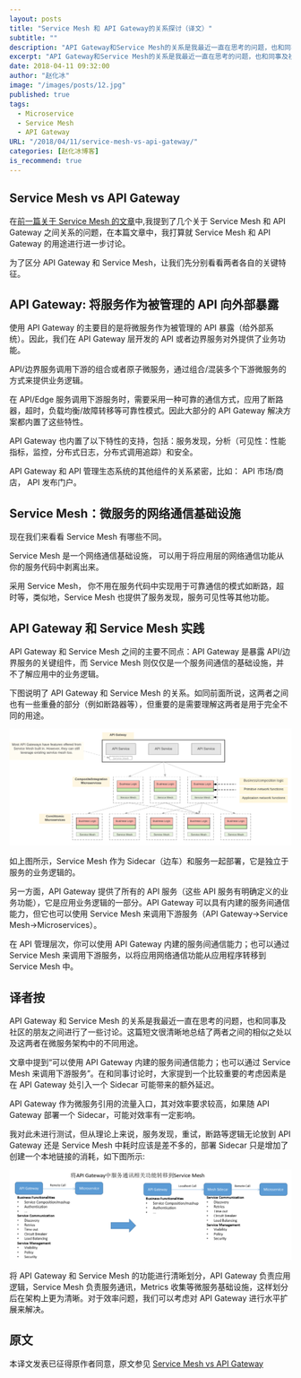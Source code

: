 ```yaml
---
layout: posts
title: "Service Mesh 和 API Gateway的关系探讨（译文）"
subtitle: ""
description: "API Gateway和Service Mesh的关系是我最近一直在思考的问题，也和同事及社区的朋友之间进行了一些讨论。这篇短文很清晰地总结了两者之间的相似之处以及这两者在微服务架构中的不同用途。"
excerpt: "API Gateway和Service Mesh的关系是我最近一直在思考的问题，也和同事及社区的朋友之间进行了一些讨论。这篇短文很清晰地总结了两者之间的相似之处以及这两者在微服务架构中的不同用途。"
date: 2018-04-11 09:32:00
author: "赵化冰"
image: "/images/posts/12.jpg"
published: true
tags:
  - Microservice
  - Service Mesh
  - API Gateway
URL: "/2018/04/11/service-mesh-vs-api-gateway/"
categories: [赵化冰博客]
is_recommend: true
---
```


## Service Mesh vs API Gateway

在[前一篇关于 Service Mesh 的文章](https://medium.com/microservices-in-practice/service-mesh-for-microservices-2953109a3c9a)中,我提到了几个关于 Service Mesh 和 API Gateway 之间关系的问题，在本篇文章中，我打算就 Service Mesh 和 API Gateway 的用途进行进一步讨论。

为了区分 API Gateway 和 Service Mesh，让我们先分别看看两者各自的关键特征。

## API Gateway: 将服务作为被管理的 API 向外部暴露

使用 API Gateway 的主要目的是将微服务作为被管理的 API 暴露（给外部系统）。因此，我们在 API Gateway 层开发的 API 或者边界服务对外提供了业务功能。

API/边界服务调用下游的组合或者原子微服务，通过组合/混装多个下游微服务的方式来提供业务逻辑。

在 API/Edge 服务调用下游服务时，需要采用一种可靠的通信方式，应用了断路器，超时，负载均衡/故障转移等可靠性模式。因此大部分的 API Gateway 解决方案都内置了这些特性。

API Gateway 也内置了以下特性的支持，包括：服务发现，分析（可见性：性能指标，监控，分布式日志，分布式调用追踪）和安全。

API Gateway 和 API 管理生态系统的其他组件的关系紧密，比如： API 市场/商店， API 发布门户。

## Service Mesh：微服务的网络通信基础设施

现在我们来看看 Service Mesh 有哪些不同。

Service Mesh 是一个网络通信基础设施， 可以用于将应用层的网络通信功能从你的服务代码中剥离出来。

采用 Service Mesh， 你不用在服务代码中实现用于可靠通信的模式如断路，超时等，类似地，Service Mesh 也提供了服务发现，服务可见性等其他功能。

## API Gateway 和 Service Mesh 实践

API Gateway 和 Service Mesh 之间的主要不同点：API Gateway 是暴露 API/边界服务的关键组件，而 Service Mesh 则仅仅是一个服务间通信的基础设施，并不了解应用中的业务逻辑。

下图说明了 API Gateway 和 Service Mesh 的关系。如同前面所说，这两者之间也有一些重叠的部分（例如断路器等），但重要的是需要理解这两者是用于完全不同的用途。

![API Gateway 和 Service Mesh 实践](./service-mesh-vs-api-gateway.png "图 1： API Gateway 和 Service Mesh 实践")

如上图所示，Service Mesh 作为 Sidecar（边车）和服务一起部署，它是独立于服务的业务逻辑的。

另一方面，API Gateway 提供了所有的 API 服务（这些 API 服务有明确定义的业务功能），它是应用业务逻辑的一部分。API Gateway 可以具有内建的服务间通信能力，但它也可以使用 Service Mesh 来调用下游服务（API Gateway->Service Mesh->Microservices）。

在 API 管理层次，你可以使用 API Gateway 内建的服务间通信能力；也可以通过 Service Mesh 来调用下游服务，以将应用网络通信功能从应用程序转移到 Service Mesh 中。

## 译者按

API Gateway 和 Service Mesh 的关系是我最近一直在思考的问题，也和同事及社区的朋友之间进行了一些讨论。这篇短文很清晰地总结了两者之间的相似之处以及这两者在微服务架构中的不同用途。

文章中提到“可以使用 API Gateway 内建的服务间通信能力；也可以通过 Service Mesh 来调用下游服务”。在和同事讨论时，大家提到一个比较重要的考虑因素是在 API Gateway 处引入一个 Sidecar 可能带来的额外延迟。

API Gateway 作为微服务引用的流量入口，其对效率要求较高，如果随 API Gateway 部署一个 Sidecar，可能对效率有一定影响。

我对此未进行测试，但从理论上来说，服务发现，重试，断路等逻辑无论放到 API Gateway 还是 Service Mesh 中耗时应该是差不多的，部署 Sidecar 只是增加了创建一个本地链接的消耗，如下图所示:

![mesh](./api-gateway-with-service-mesh.png)

将 API Gateway 和 Service Mesh 的功能进行清晰划分，API Gateway 负责应用逻辑，Service Mesh 负责服务通讯，Metrics 收集等微服务基础设施，这样划分后在架构上更为清晰。对于效率问题，我们可以考虑对 API Gateway 进行水平扩展来解决。

## 原文

本译文发表已征得原作者同意，原文参见 [Service Mesh vs API Gateway](https://medium.com/microservices-in-practice/service-mesh-vs-api-gateway-a6d814b9bf56)
